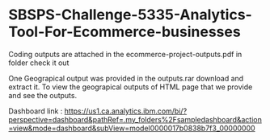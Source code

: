 # SBSPS-Challenge-5335-Analytics-Tool-For-Ecommerce-businesses

Coding outputs are attached in the ecommerce-project-outputs.pdf in folder check it out

One Geograpical output was provided in the outputs.rar download and extract it. To view the geograpical outputs of HTML page that we provide and see the outputs.

Dashboard link : 
https://us1.ca.analytics.ibm.com/bi/?perspective=dashboard&pathRef=.my_folders%2Fsampledashboard&action=view&mode=dashboard&subView=model0000017b0838b7f3_00000000
